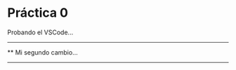  # Práctica 0

Probando el VSCode...

***********************
** Mi segundo cambio...
***********************